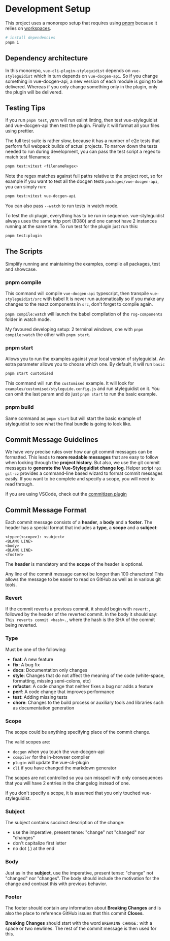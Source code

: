 # Development Setup

This project uses a monorepo setup that requires using [pnpm](https://pnpm.js.org/) because it relies on [workspaces](https://pnpm.js.org/en/workspaces).

```sh
# install dependencies
pnpm i
```

## Dependency architecture

In this monorepo, `vue-cli-plugin-styleguidist` depends on `vue-styleguidist` which in turn depends on `vue-docgen-api`. So if you change something in vue-docgen-api, a new version of each module is going to be delivered. Whereas if you only change something only in the plugin, only the plugin will be delivered.

## Testing Tips

If you run `pnpm test`, yarn will run eslint linting, then test vue-styleguidist and vue-docgen-api then test the plugin. Finally it will format all your files using prettier.

The full test suite is rather slow, because it has a number of e2e tests that perform full webpack builds of actual projects. To narrow down the tests needed to run during development, you can pass the test script a regex to match test filenames:

```sh
pnpm test:vitest <filenameRegex>
```

Note the regex matches against full paths relative to the project root, so for example if you want to test all the docgen tests `packages/vue-docgen-api`, you can simply run:

```sh
pnpm test:vitest vue-docgen-api
```

You can also pass `--watch` to run tests in watch mode.

To test the cli plugin, everything has to be run in sequence. vue-styleguidist always uses the same http port (8080) and one cannot have 2 instances running at the same time. To run test for the plugin just run this:

```sh
pnpm test:plugin
```

## The Scripts

Simplify running and maintaining the examples, compile all packages, test and showcase.

### pnpm compile

This command will compile `vue-docgen-api` typescript, then transpile `vue-styleguidist/src` with babel It is never run automatically so if you make any changes to the react components in `src`, don't forget to compile again.

`pnpm compile:watch` will launch the babel compilation of the `rsg-components` folder in watch mode.

My favoured developing setup: 2 terminal windows, one with `pnpm compile:watch` the other with `pnpm start`.

### pnpm start

Allows you to run the examples against your local version of styleguidist. An extra parameter allows you to choose which one. By default, it will run `basic`

```sh
pnpm start customised
```

This command will run the `customised` example. It will look for `examples/customised/styleguide.config.js` and run styleguidist on it. You can omit the last param and do just `pnpm start` to run the basic example.

### pnpm build

Same command as `pnpm start` but will start the basic example of styleguidist to see what the final bundle is going to look like.

## Commit Message Guidelines

We have very precise rules over how our git commit messages can be formatted. This leads to **more readable messages** that are easy to follow when looking through the **project history**. But also, we use the git commit messages to **generate the Vue-Styleguidist change log**. Helper script `npx git-cz` provides a command-line based wizard to format commit messages easily. If you want to be complete and specify a scope, you will need to read through.

If you are using VSCode, check out the [commitizen plugin](https://marketplace.visualstudio.com/items?itemName=KnisterPeter.vscode-commitizen)

## Commit Message Format

Each commit message consists of a **header**, a **body** and a **footer**. The header has a special format that includes a **type**, a **scope** and a **subject**:

```text
<type>(<scope>): <subject>
<BLANK LINE>
<body>
<BLANK LINE>
<footer>
```

The **header** is mandatory and the **scope** of the header is optional.

Any line of the commit message cannot be longer than 100 characters! This allows the message to be easier to read on GitHub as well as in various git tools.

### Revert

If the commit reverts a previous commit, it should begin with `revert:`, followed by the header of the reverted commit. In the body it should say: `This reverts commit <hash>.`, where the hash is the SHA of the commit being reverted.

### Type

Must be one of the following:

- **feat**: A new feature
- **fix**: A bug fix
- **docs**: Documentation only changes
- **style**: Changes that do not affect the meaning of the code (white-space, formatting, missing semi-colons, etc)
- **refactor**: A code change that neither fixes a bug nor adds a feature
- **perf**: A code change that improves performance
- **test**: Adding missing tests
- **chore**: Changes to the build process or auxiliary tools and libraries such as documentation generation

### Scope

The scope could be anything specifying place of the commit change.

The valid scopes are:

- `docgen` when you touch the vue-docgen-api
- `compiler` for the in-browser compiler
- `plugin` will update the vue-cli-plugin
- `cli` if you have changed the markdown generator

The scopes are not controlled so you can misspell with only consequences that you will have 2 entries in the changelog instead of one.

If you don't specify a scope, it is assumed that you only touched vue-styleguidist.

### Subject

The subject contains succinct description of the change:

- use the imperative, present tense: "change" not "changed" nor "changes"
- don't capitalize first letter
- no dot (.) at the end

### Body

Just as in the **subject**, use the imperative, present tense: "change" not "changed" nor "changes". The body should include the motivation for the change and contrast this with previous behavior.

### Footer

The footer should contain any information about **Breaking Changes** and is also the place to reference GitHub issues that this commit **Closes**.

**Breaking Changes** should start with the word `BREAKING CHANGE:` with a space or two newlines. The rest of the commit message is then used for this.

